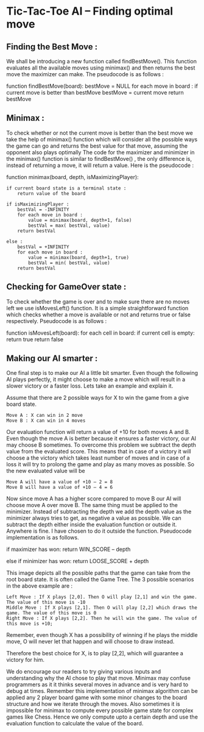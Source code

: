 # Tic-Tac-Toe AI – Finding optimal move

## Finding the Best Move :

We shall be introducing a new function called findBestMove(). This function evaluates all the available moves using minimax() and then returns the best move the maximizer can make. The pseudocode is as follows :

function findBestMove(board):
    bestMove = NULL
    for each move in board :
        if current move is better than bestMove
            bestMove = current move
    return bestMove
    
## Minimax :

To check whether or not the current move is better than the best move we take the help of minimax() function which will consider all the possible ways the game can go and returns the best value for that move, assuming the opponent also plays optimally
The code for the maximizer and minimizer in the minimax() function is similar to findBestMove() , the only difference is, instead of returning a move, it will return a value. Here is the pseudocode :

function minimax(board, depth, isMaximizingPlayer):

    if current board state is a terminal state :
        return value of the board
    
    if isMaximizingPlayer :
        bestVal = -INFINITY 
        for each move in board :
            value = minimax(board, depth+1, false)
            bestVal = max( bestVal, value) 
        return bestVal

    else :
        bestVal = +INFINITY 
        for each move in board :
            value = minimax(board, depth+1, true)
            bestVal = min( bestVal, value) 
        return bestVal

## Checking for GameOver state :

To check whether the game is over and to make sure there are no moves left we use isMovesLeft() function. It is a simple straightforward function which checks whether a move is available or not and returns true or false respectively. Pseudocode is as follows :

function isMovesLeft(board):
    for each cell in board:
        if current cell is empty:
            return true
    return false

## Making our AI smarter :

One final step is to make our AI a little bit smarter. Even though the following AI plays perfectly, it might choose to make a move which will result in a slower victory or a faster loss. Lets take an example and explain it.

Assume that there are 2 possible ways for X to win the game from a give board state.

    Move A : X can win in 2 move
    Move B : X can win in 4 moves

Our evaluation function will return a value of +10 for both moves A and B. Even though the move A is better because it ensures a faster victory, our AI may choose B sometimes. To overcome this problem we subtract the depth value from the evaluated score. This means that in case of a victory it will choose a the victory which takes least number of moves and in case of a loss it will try to prolong the game and play as many moves as possible. So the new evaluated value will be

    Move A will have a value of +10 – 2 = 8
    Move B will have a value of +10 – 4 = 6

Now since move A has a higher score compared to move B our AI will choose move A over move B. The same thing must be applied to the minimizer. Instead of subtracting the depth we add the depth value as the minimizer always tries to get, as negative a value as possible. We can subtract the depth either inside the evaluation function or outside it. Anywhere is fine. I have chosen to do it outside the function. Pseudocode implementation is as follows.

if maximizer has won:
    return WIN_SCORE – depth

else if minimizer has won:
    return LOOSE_SCORE + depth  



This image depicts all the possible paths that the game can take from the root board state. It is often called the Game Tree.
The 3 possible scenarios in the above example are :

    Left Move : If X plays [2,0]. Then O will play [2,1] and win the game. The value of this move is -10
    Middle Move : If X plays [2,1]. Then O will play [2,2] which draws the game. The value of this move is 0
    Right Move : If X plays [2,2]. Then he will win the game. The value of this move is +10;

Remember, even though X has a possibility of winning if he plays the middle move, O will never let that happen and will choose to draw instead.


Therefore the best choice for X, is to play [2,2], which will guarantee a victory for him.

We do encourage our readers to try giving various inputs and understanding why the AI chose to play that move. Minimax may confuse programmers as it it thinks several moves in advance and is very hard to debug at times. Remember this implementation of minimax algorithm can be applied any 2 player board game with some minor changes to the board structure and how we iterate through the moves. Also sometimes it is impossible for minimax to compute every possible game state for complex games like Chess. Hence we only compute upto a certain depth and use the evaluation function to calculate the value of the board.
